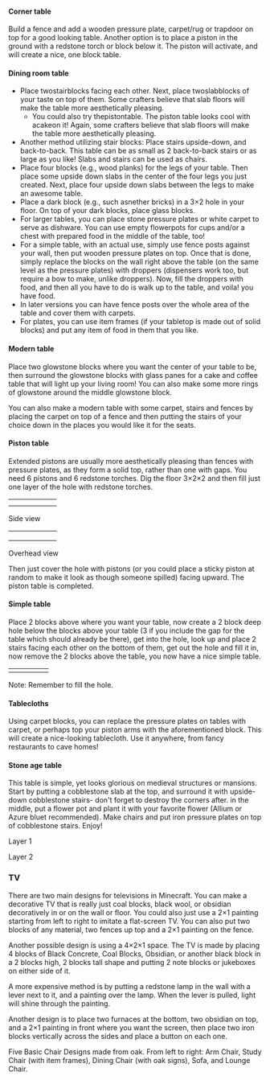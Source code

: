 #### Corner table
Build a fence and add a wooden pressure plate, carpet/rug or trapdoor on top for a good looking table. Another option is to place a piston in the ground with a redstone torch or block below it. The piston will activate, and will create a nice, one block table.

#### Dining room table
- Place twostairblocks facing each other. Next, place twoslabblocks of your taste on top of them. Some crafters believe that slab floors will make the table more aesthetically pleasing.
	- You could also try thepistontable. The piston table looks cool with acakeon it! Again, some crafters believe that slab floors will make the table more aesthetically pleasing.
- Another method utilizing stair blocks: Place stairs upside-down, and back-to-back. This table can be as small as 2 back-to-back stairs or as large as you like! Slabs and stairs can be used as chairs.
- Place four blocks (e.g., wood planks) for the legs of your table. Then place some upside down slabs in the center of the four legs you just created. Next, place four upside down slabs between the legs to make an awesome table.
- Place a dark block (e.g., such asnether bricks) in a 3×2 hole in your floor. On top of your dark blocks, place glass blocks.
- For larger tables, you can place stone pressure plates or white carpet to serve as dishware. You can use empty flowerpots for cups and/or a chest with prepared food in the middle of the table, too!
- For a simple table, with an actual use, simply use fence posts against your wall, then put wooden pressure plates on top. Once that is done, simply replace the blocks on the wall right above the table (on the same level as the pressure plates) with droppers (dispensers work too, but require a bow to make, unlike droppers). Now, fill the droppers with food, and then all you have to do is walk up to the table, and voila! you have food.
- In later versions you can have fence posts over the whole area of the table and cover them with carpets.
- For plates, you can use item frames (if your tabletop is made out of solid blocks) and put any item of food in them that you like.

#### Modern table
Place two glowstone blocks where you want the center of your table to be, then surround the glowstone blocks with glass panes for a cake and coffee table that will light up your living room! You can also make some more rings of glowstone around the middle glowstone block. 

You can also make a modern table with some carpet, stairs and fences by placing the carpet on top of a fence and then putting the stairs of your choice down in the places you would like it for the seats.

#### Piston table
Extended pistons are usually more aesthetically pleasing than fences with pressure plates, as they form a solid top, rather than one with gaps. You need 6 pistons and 6 redstone torches. Dig the floor 3×2×2 and then fill just one layer of the hole with redstone torches. 



|  |  |  |  |  |  |
|--|--|--|--|--|--|
|  |  |  |  |  |  |
|  |  |  |  |  |  |

Side view



|  |  |  |  |  |  |
|--|--|--|--|--|--|
|  |  |  |  |  |  |
|  |  |  |  |  |  |
|  |  |  |  |  |  |

Overhead view

Then just cover the hole with pistons (or you could place a sticky piston at random to make it look as though someone spilled) facing upward. The piston table is completed.

#### Simple table
Place 2 blocks above where you want your table, now create a 2 block deep hole below the blocks above your table (3 if you include the gap for the table which should already be there), get into the hole, look up and place 2 stairs facing each other on the bottom of them, get out the hole and fill it in, now remove the 2 blocks above the table, you now have a nice simple table.



|  |  |  |  |  |
|--|--|--|--|--|
|  |  |  |  |  |

Note: Remember to fill the hole.

#### Tablecloths
Using carpet blocks, you can replace the pressure plates on tables with carpet, or perhaps top your piston arms with the aforementioned block. This will create a nice-looking tablecloth. Use it anywhere, from fancy restaurants to cave homes!

#### Stone age table
This table is simple, yet looks glorious on medieval structures or mansions. Start by putting a cobblestone slab at the top, and surround it with upside-down cobblestone stairs- don't forget to destroy the corners after. in the middle, put a flower pot and plant it with your favorite flower (Allium or Azure bluet recommended). Make chairs and put iron pressure plates on top of cobblestone stairs. Enjoy!

Layer 1















Layer 2
















### TV
There are two main designs for televisions in Minecraft. You can make a decorative TV that is really just coal blocks, black wool, or obsidian decoratively in or on the wall or floor. You could also just use a 2×1 painting starting from left to right to imitate a flat-screen TV. You can also put two blocks of any material, two fences up top and a 2×1 painting on the fence.

Another possible design is using a 4×2×1 space. The TV is made by placing 4 blocks of Black Concrete, Coal Blocks, Obsidian, or another black block in a 2 blocks high, 2 blocks tall shape and putting 2 note blocks or jukeboxes on either side of it.



A more expensive method is by putting a redstone lamp in the wall with a lever next to it, and a painting over the lamp. When the lever is pulled, light will shine through the painting.

Another design is to place two furnaces at the bottom, two obsidian on top, and a 2×1 painting in front where you want the screen, then place two iron blocks vertically across the sides and place a button on each one.

Five Basic Chair Designs made from oak. From left to right: Arm Chair, Study Chair (with item frames), Dining Chair (with oak signs), Sofa, and Lounge Chair.

